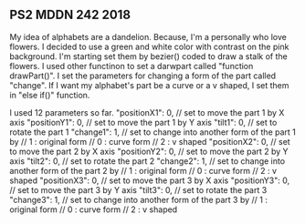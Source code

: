 ## PS2 MDDN 242 2018

My idea of alphabets are a dandelion. Because, I'm a personally who love flowers. I decided to use a green and white color with contrast on the pink background. I'm starting set them by bezier() coded to draw a stalk of the flowers. I used other functinon to set a darwpart called "function drawPart()". I set the parameters for changing a form of the part called "change". If I want my alphabet's part be a curve or a v shaped, I set them in "else if()" function.

I used 12 parameters so far.
    "positionX1": 0, // set to move the part 1 by X axis
    "positionY1": 0, // set to move the part 1 by Y axis
    "tilt1": 0, // set to rotate the part 1 
    "change1": 1, // set to change into another form of the part 1 by  // 1 : original form // 0 : curve form // 2 : v shaped
    "positionX2": 0, // set to move the part 2 by X axis
    "positionY2": 0, // set to move the part 2 by Y axis
    "tilt2": 0, // set to rotate the part 2 
    "change2": 1, // set to change into another form of the part 2 by  // 1 : original form // 0 : curve form // 2 : v shaped
    "positionX3": 0, // set to move the part 3 by X axis
    "positionY3": 0, // set to move the part 3 by Y axis
    "tilt3": 0, // set to rotate the part 3
    "change3": 1, // set to change into another form of the part 3 by  // 1 : original form // 0 : curve form // 2 : v shaped